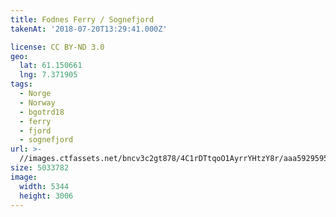 ```yaml
---
title: Fodnes Ferry / Sognefjord
takenAt: '2018-07-20T13:29:41.000Z'

license: CC BY-ND 3.0
geo:
  lat: 61.150661
  lng: 7.371905
tags:
  - Norge
  - Norway
  - bgotrd18
  - ferry
  - fjord
  - sognefjord
url: >-
  //images.ctfassets.net/bncv3c2gt878/4C1rDTtqoO1AyrrYHtzY8r/aaa59295958aa19b961067dfe57439c6/fodnes-ferry--sognefjord_28923139007_o
size: 5033782
image:
  width: 5344
  height: 3006
---
```

